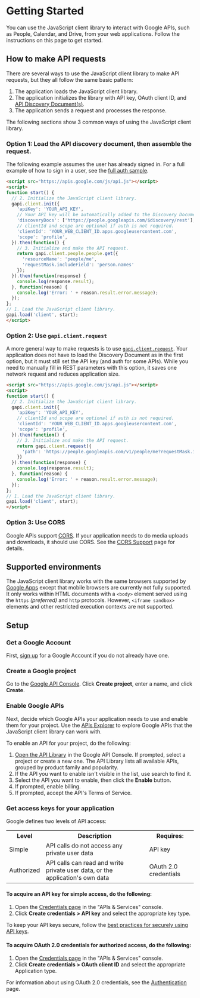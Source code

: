 # Getting Started

You can use the JavaScript client library to interact with Google APIs, such as People, Calendar, and Drive, from your web applications. Follow the instructions on this page to get started.

[](#top_of_page)How to make API requests
----------------------------------------

There are several ways to use the JavaScript client library to make API requests, but they all follow the same basic pattern:

1.  The application loads the JavaScript client library.
2.  The application initializes the library with API key, OAuth client ID, and [API Discovery Document(s)](discovery.md).
3.  The application sends a request and processes the response.

The following sections show 3 common ways of using the JavaScript client library.

### Option 1: Load the API discovery document, then assemble the request.

The following example assumes the user has already signed in. For a full example of how to sign in a user, see the [full auth sample](https://github.com/google/google-api-javascript-client/blob/master/docs/samples.md#authorizing-and-making-authorized-requests).

```html
<script src="https://apis.google.com/js/api.js"></script>
<script>
function start() {
  // 2. Initialize the JavaScript client library.
  gapi.client.init({
    'apiKey': 'YOUR_API_KEY',
    // Your API key will be automatically added to the Discovery Document URLs.
    'discoveryDocs': ['https://people.googleapis.com/$discovery/rest'],
    // clientId and scope are optional if auth is not required.
    'clientId': 'YOUR_WEB_CLIENT_ID.apps.googleusercontent.com',
    'scope': 'profile',
  }).then(function() {
    // 3. Initialize and make the API request.
    return gapi.client.people.people.get({
      'resourceName': 'people/me',
      'requestMask.includeField': 'person.names'
    });
  }).then(function(response) {
    console.log(response.result);
  }, function(reason) {
    console.log('Error: ' + reason.result.error.message);
  });
};
// 1. Load the JavaScript client library.
gapi.load('client', start);
</script>
```

### Option 2: Use `gapi.client.request`

A more general way to make requests is to use [`gapi.client.request`](https://developers.google.com/api-client-library/javascript/reference/referencedocs#gapiclientrequest). Your application does not have to load the Discovery Document as in the first option, but it must still set the API key (and auth for some APIs). While you need to manually fill in REST parameters with this option, it saves one network request and reduces application size.

```html
<script src="https://apis.google.com/js/api.js"></script>
<script>
function start() {
  // 2. Initialize the JavaScript client library.
  gapi.client.init({
    'apiKey': 'YOUR_API_KEY',
    // clientId and scope are optional if auth is not required.
    'clientId': 'YOUR_WEB_CLIENT_ID.apps.googleusercontent.com',
    'scope': 'profile',
  }).then(function() {
    // 3. Initialize and make the API request.
    return gapi.client.request({
      'path': 'https://people.googleapis.com/v1/people/me?requestMask.includeField=person.names',
    })
  }).then(function(response) {
    console.log(response.result);
  }, function(reason) {
    console.log('Error: ' + reason.result.error.message);
  });
};
// 1. Load the JavaScript client library.
gapi.load('client', start);
</script>
```

### Option 3: Use CORS

Google APIs support [CORS](http://www.w3.org/TR/cors/). If your application needs to do media uploads and downloads, it should use CORS. See the [CORS Support](https://developers.google.com/api-client-library/javascript/features/cors) page for details.

[](#top_of_page)Supported environments
--------------------------------------

The JavaScript client library works with the same browsers supported by [Google Apps](https://support.google.com/a/answer/33864) except that mobile browsers are currently not fully supported. It only works within HTML documents with a `<body>` element served using the `https` _(preferred)_ and `http` protocols. However, `<iframe sandbox>` elements and other restricted execution contexts are not supported.

[](#top_of_page)Setup
---------------------

### Get a Google Account

First, [sign up](https://www.google.com/accounts) for a Google Account if you do not already have one.

### Create a Google project

Go to the [Google API Console](https://console.developers.google.com/project). Click **Create project**, enter a name, and click **Create**.

### Enable Google APIs

Next, decide which Google APIs your application needs to use and enable them for your project. Use the [APIs Explorer](https://developers.google.com/apis-explorer/) to explore Google APIs that the JavaScript client library can work with.

To enable an API for your project, do the following:

1.  [Open the API Library](https://console.developers.google.com/apis/library) in the Google API Console. If prompted, select a project or create a new one. The API Library lists all available APIs, grouped by product family and popularity.
2.  If the API you want to enable isn't visible in the list, use search to find it.
3.  Select the API you want to enable, then click the **Enable** button.
4.  If prompted, enable billing.
5.  If prompted, accept the API's Terms of Service.

### Get access keys for your application

Google defines two levels of API access:

<table>
  <tr>
    <th>Level</th>
    <th>Description</th>
    <th>Requires:</th>
  </tr>
  <tr>
    <td>Simple</td>
    <td>API calls do not access any private user data</td>
    <td>API key</td>
  </tr>
  <tr>
    <td>Authorized</td>
    <td>API calls can read and write private user data, or the application's
    own data</td>
    <td>OAuth 2.0 credentials</td>
  </tr>
</table>

#### To acquire an API key for simple access, do the following:

1.  Open the [Credentials page](https://console.developers.google.com/apis/credentials) in the "APIs & Services" console.
2.  Click **Create credentials > API key** and select the appropriate key type.

To keep your API keys secure, follow the [best practices for securely using API keys](https://support.google.com/cloud/answer/6310037).

#### To acquire OAuth 2.0 credentials for authorized access, do the following:

1.  Open the [Credentials page](https://console.developers.google.com/apis/credentials) in the "APIs & Services" console.
2.  Click **Create credentials > OAuth client ID** and select the appropriate Application type.

For information about using OAuth 2.0 credentials, see the [Authentication](https://developers.google.com/api-client-library/javascript/features/authentication) page.
